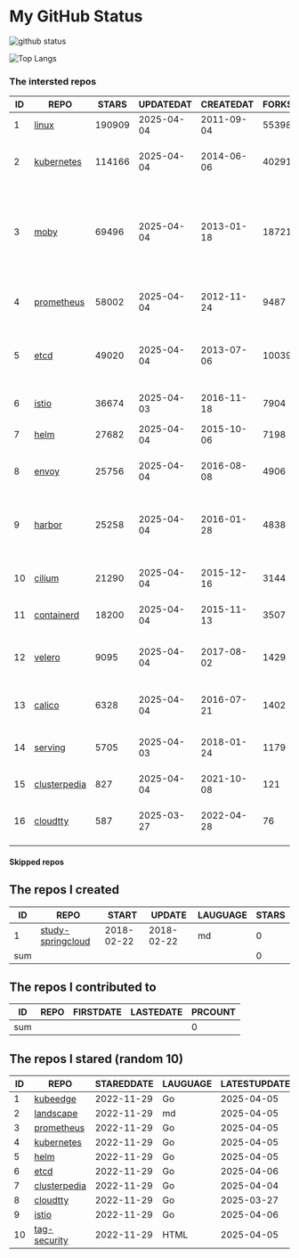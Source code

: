 # My GitHub Status

<img src="https://github-readme-stats-1.yihong0618.vercel.app/api?username=daoqingniu&show_icons=true&&&hide_title=true&count_private=true" alt="github status" />

![Top Langs](https://github-readme-stats-1.yihong0618.vercel.app/api/top-langs/?username=daoqingniu&layout=compact)

<!--START_SECTION:github_repos-->
### The intersted repos
| ID |                              REPO                               | STARS  | UPDATEDAT  | CREATEDAT  | FORKSCOUNT |                                                DESCRIPTIONS                                                |
|----|-----------------------------------------------------------------|--------|------------|------------|------------|------------------------------------------------------------------------------------------------------------|
|  1 | [linux](https://github.com/torvalds/linux)                      | 190909 | 2025-04-04 | 2011-09-04 |      55398 | Linux kernel source tree                                                                                   |
|  2 | [kubernetes](https://github.com/kubernetes/kubernetes)          | 114166 | 2025-04-04 | 2014-06-06 |      40291 | Production-Grade Container Scheduling and Management                                                       |
|  3 | [moby](https://github.com/moby/moby)                            |  69496 | 2025-04-04 | 2013-01-18 |      18721 | The Moby Project - a collaborative project for the container ecosystem to assemble container-based systems |
|  4 | [prometheus](https://github.com/prometheus/prometheus)          |  58002 | 2025-04-04 | 2012-11-24 |       9487 | The Prometheus monitoring system and time series database.                                                 |
|  5 | [etcd](https://github.com/etcd-io/etcd)                         |  49020 | 2025-04-04 | 2013-07-06 |      10039 | Distributed reliable key-value store for the most critical data of a distributed system                    |
|  6 | [istio](https://github.com/istio/istio)                         |  36674 | 2025-04-03 | 2016-11-18 |       7904 | Connect, secure, control, and observe services.                                                            |
|  7 | [helm](https://github.com/helm/helm)                            |  27682 | 2025-04-04 | 2015-10-06 |       7198 | The Kubernetes Package Manager                                                                             |
|  8 | [envoy](https://github.com/envoyproxy/envoy)                    |  25756 | 2025-04-04 | 2016-08-08 |       4906 | Cloud-native high-performance edge/middle/service proxy                                                    |
|  9 | [harbor](https://github.com/goharbor/harbor)                    |  25258 | 2025-04-04 | 2016-01-28 |       4838 | An open source trusted cloud native registry project that stores, signs, and scans content.                |
| 10 | [cilium](https://github.com/cilium/cilium)                      |  21290 | 2025-04-04 | 2015-12-16 |       3144 | eBPF-based Networking, Security, and Observability                                                         |
| 11 | [containerd](https://github.com/containerd/containerd)          |  18200 | 2025-04-04 | 2015-11-13 |       3507 | An open and reliable container runtime                                                                     |
| 12 | [velero](https://github.com/vmware-tanzu/velero)                |   9095 | 2025-04-04 | 2017-08-02 |       1429 | Backup and migrate Kubernetes applications and their persistent volumes                                    |
| 13 | [calico](https://github.com/projectcalico/calico)               |   6328 | 2025-04-04 | 2016-07-21 |       1402 | Cloud native networking and network security                                                               |
| 14 | [serving](https://github.com/knative/serving)                   |   5705 | 2025-04-03 | 2018-01-24 |       1179 | Kubernetes-based, scale-to-zero, request-driven compute                                                    |
| 15 | [clusterpedia](https://github.com/clusterpedia-io/clusterpedia) |    827 | 2025-04-04 | 2021-10-08 |        121 | The Encyclopedia of Kubernetes clusters                                                                    |
| 16 | [cloudtty](https://github.com/cloudtty/cloudtty)                |    587 | 2025-03-27 | 2022-04-28 |         76 | A Friendly Kubernetes CloudShell (Web Terminal) !                                                          |



#### Skipped repos
<!--END_SECTION:github_repos-->

<!--START_SECTION:my_github-->
## The repos I created
| ID  |                                 REPO                                 |   START    |   UPDATE   | LAUGUAGE | STARS |
|-----|----------------------------------------------------------------------|------------|------------|----------|-------|
|   1 | [study-springcloud](https://github.com/daoqingniu/study-springcloud) | 2018-02-22 | 2018-02-22 | md       |     0 |
| sum |                                                                      |            |            |          |     0 |

## The repos I contributed to
| ID  | REPO | FIRSTDATE | LASTEDATE | PRCOUNT |
|-----|------|-----------|-----------|---------|
| sum |      |           |           |       0 |

## The repos I stared (random 10)
| ID |                              REPO                               | STAREDDATE | LAUGUAGE | LATESTUPDATE |
|----|-----------------------------------------------------------------|------------|----------|--------------|
|  1 | [kubeedge](https://github.com/kubeedge/kubeedge)                | 2022-11-29 | Go       | 2025-04-05   |
|  2 | [landscape](https://github.com/cncf/landscape)                  | 2022-11-29 | md       | 2025-04-05   |
|  3 | [prometheus](https://github.com/prometheus/prometheus)          | 2022-11-29 | Go       | 2025-04-05   |
|  4 | [kubernetes](https://github.com/kubernetes/kubernetes)          | 2022-11-29 | Go       | 2025-04-05   |
|  5 | [helm](https://github.com/helm/helm)                            | 2022-11-29 | Go       | 2025-04-05   |
|  6 | [etcd](https://github.com/etcd-io/etcd)                         | 2022-11-29 | Go       | 2025-04-06   |
|  7 | [clusterpedia](https://github.com/clusterpedia-io/clusterpedia) | 2022-11-29 | Go       | 2025-04-04   |
|  8 | [cloudtty](https://github.com/cloudtty/cloudtty)                | 2022-11-29 | Go       | 2025-03-27   |
|  9 | [istio](https://github.com/istio/istio)                         | 2022-11-29 | Go       | 2025-04-06   |
| 10 | [tag-security](https://github.com/cncf/tag-security)            | 2022-11-29 | HTML     | 2025-04-05   |

<!--END_SECTION:my_github-->
